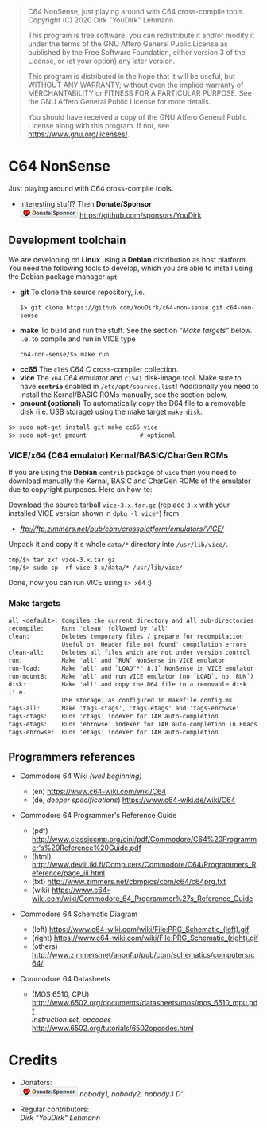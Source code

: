 > C64 NonSense, just playing around with C64 cross-compile tools.
> Copyright (C) 2020  Dirk "YouDirk" Lehmann
>
> This program is free software: you can redistribute it and/or modify
> it under the terms of the GNU Affero General Public License as published
> by the Free Software Foundation, either version 3 of the License, or
> (at your option) any later version.
>
> This program is distributed in the hope that it will be useful,
> but WITHOUT ANY WARRANTY; without even the implied warranty of
> MERCHANTABILITY or FITNESS FOR A PARTICULAR PURPOSE.  See the
> GNU Affero General Public License for more details.
>
> You should have received a copy of the GNU Affero General Public License
> along with this program.  If not, see <https://www.gnu.org/licenses/>.


C64 NonSense
============

Just playing around with C64 cross-compile tools.

* Interesting stuff?  Then **Donate/Sponsor**  
  [![Donate/Sponsor][sponsor-pic]][sponsor-link] https://github.com/sponsors/YouDirk

Development toolchain
---------------------

We are developing on **Linux** using a **Debian** distribution as host
platform.  You need the following tools to develop, which you are able
to install using the Debian package manager `apt`

* **git** To clone the source repository, i.e.
  ```shell
  $> git clone https://github.com/YouDirk/c64-non-sense.git c64-non-sense
  ```
* **make** To build and run the stuff.  See the section *"Make targets"*
           below.  I.e. to compile and run in VICE type
  ```shell
  c64-non-sense/$> make run
  ```
* **cc65** The `cl65` C64 C cross-compiler collection.
* **vice** The `x64` C64 emulator and `c1541` disk-image tool.  Make
           sure to have **`contrib`** enabled in
           `/etc/apt/sources.list`!  Additionally you need to install
           the Kernal/BASIC ROMs manually, see the section below.
* **pmount (optional)** To automatically copy the D64 file to a
           removable disk (i.e. USB storage) using the make target
           `make disk`.

```shell
$> sudo apt-get install git make cc65 vice
$> sudo apt-get pmount               # optional
```

### VICE/x64 (C64 emulator) Kernal/BASIC/CharGen ROMs

If you are using the **Debian** `contrib` package of `vice` then you
need to download manually the Kernal, BASIC and CharGen ROMs of the
emulator due to copyright purposes.  Here an how-to:

Download the source tarball `vice-3.x.tar.gz` (replace `3.x` with your
installed VICE version shown in `dpkg -l vice*`) from

* *ftp://ftp.zimmers.net/pub/cbm/crossplatform/emulators/VICE/*

Unpack it and copy it´s whole `data/*` directory into
`/usr/lib/vice/`.

```shell
tmp/$> tar zxf vice-3.x.tar.gz
tmp/$> sudo cp -rf vice-3.x/data/* /usr/lib/vice/
```

Done, now you can run VICE using `$> x64` :)

### Make targets

```make
all <default>: Compiles the current directory and all sub-directories
recompile:     Runs 'clean' followed by 'all'
clean:         Deletes temporary files / prepare for recompilation
               Useful on 'Header file not found' compilation errors
clean-all:     Deletes all files which are not under version control
run:           Make 'all' and `RUN` NonSense in VICE emulator
run-load:      Make 'all' and `LOAD"*",8,1` NonSense in VICE emulator
run-mount8:    Make 'all' and run VICE emulator (no `LOAD`, no `RUN`)
disk:          Make 'all' and copy the D64 file to a removable disk (i.e.
               USB storage) as configured in makefile.config.mk
tags-all:      Make 'tags-ctags', 'tags-etags' and 'tags-ebrowse'
tags-ctags:    Runs 'ctags' indexer for TAB auto-completion
tags-etags:    Runs 'ebrowse' indexer for TAB auto-completion in Emacs
tags-ebrowse:  Runs 'etags' indexer for TAB auto-completion
```

Programmers references
----------------------

* Commodore 64 Wiki *(well beginning)*
    - (en)                          https://www.c64-wiki.com/wiki/C64
    - (de, *deeper specifications*) https://www.c64-wiki.de/wiki/C64

* Commodore 64 Programmer's Reference Guide
    - (pdf)  http://www.classiccmp.org/cini/pdf/Commodore/C64%20Programmer's%20Reference%20Guide.pdf
    - (html) http://www.devili.iki.fi/Computers/Commodore/C64/Programmers_Reference/page_iii.html
    - (txt)  http://www.zimmers.net/cbmpics/cbm/c64/c64prg.txt
    - (wiki) https://www.c64-wiki.com/wiki/Commodore_64_Programmer%27s_Reference_Guide

* Commodore 64 Schematic Diagram
    - (left)   https://www.c64-wiki.com/wiki/File:PRG_Schematic_(left).gif
    - (right)  https://www.c64-wiki.com/wiki/File:PRG_Schematic_(right).gif
    - (others) http://www.zimmers.net/anonftp/pub/cbm/schematics/computers/c64/

* Commodore 64 Datasheets
    - (MOS 6510, CPU)            http://www.6502.org/documents/datasheets/mos/mos_6510_mpu.pdf  
      *instruction set, opcodes* http://www.6502.org/tutorials/6502opcodes.html

Credits
=======

* Donators:  
  [![Donate/Sponsor][sponsor-pic]][sponsor-link] *nobody1, nobody2,
  nobody3 D':*

* Regular contributors:  
  *Dirk "YouDirk" Lehmann*


[sponsor-link]: https://github.com/sponsors/YouDirk
[sponsor-pic]: trunk/button-sponsor.20.png
